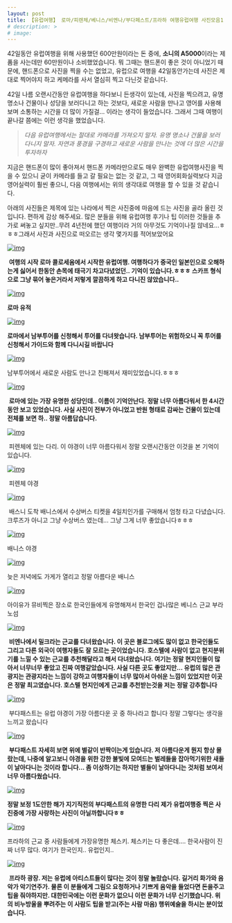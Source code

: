 ```yaml
---
layout: post
title: 【유럽여행】 로마/피렌체/베니스/비엔나/부다페스트/프라하 여행유럽여행 사진모음1
# description: >
# image: 
---
```

 42일동안 유럽여행을 위해 사용했던 600만원이라는 돈 중에, **소니의 A5000**이라는 제품을 사는데만 60만원이나 소비했었습니다.  뭐 그때는 핸드폰이 좋은 것이 아니었기 때문에, 핸드폰으로 사진을 찍을 수는 없었고, 유럽으로 여행을 42일동안가는데 사진은 제대로 찍어야지 하고 케메라를 사서 열심히 찍고 다닌것 같습니다. 

 

 42일 나름 오랜시간동안 유럽여행을 하다보니 든생각이 있는데, 사진을 찍으려고, 유명 명소나 건물이나 성당을 보러다니고 하는 것보다, 새로운 사람을 만나고 영어를 사용해보며 소통하는 시간을 더 많이 가질걸... 이라는 생각이 들었습니다. 그래서 그때 여행이 끝나갈 쯤에는 이런 생각을 했었습니다. 

>  *다음 유럽여행에서는 절대로 카메라를 가져오지 말자. 유명 명소나 건물을 보러다니지 말자. 자연과 풍경을 구경하고 새로운 사람을 만나는 것에 더 많은 시간을 투자하자*

 지금은 핸드폰이 많이 좋아져서 핸드폰 카메라만으로도 매우 완벽한 유럽여행사진을 찍을 수 있으니 굳이 카메라를 들고 갈 필요는 없는 것 같고, 그 때 영어회화실력보다 지금 영어실력이 훨씬 좋으니, 다음 여행에서는 위의 생각대로 여행을 할 수 있을 것 같습니다.



  아래의 사진들은 제목에 있는 나라에서 찍은 사진중에 마음에 드는 사진을 골라 올린 것 입니다. 편하게 감상 해주세요. 많은 분들을 위해 유럽여행 후기나 팁 이러한 것들을 추가로 써놓고 싶지만..무려 4년전에 했던 여행이라 거의 아무것도 기억이나질 않네요...ㅎㅎㅎ그래서 사진과 사진으로 떠오르는 생각 몇가지를 적어보았어요 



[![img](https://postfiles.pstatic.net/MjAxOTAyMjJfMTI5/MDAxNTUwNzk0MDUyMTUx.q2dKVYvRyOCxZsjTBTttP0n5v2r3LtuqKuLye03e3Scg.2rPfOMEo83kxy7FOzOIqrll-RXzNGZI4xqwR2O5zLXAg.JPEG.sb020518/DSC00258.JPG?type=w773)](https://blog.naver.com/PostView.nhn?blogId=sb020518&logNo=221471925665&categoryNo=7&parentCategoryNo=0&viewDate=&currentPage=1&postListTopCurrentPage=1&from=postList&userTopListOpen=true&userTopListCount=5&userTopListManageOpen=false&userTopListCurrentPage=1#)

​    **여행의 시작 로마 콜로세움에서 시작한 유럽여행. 여행하다가 중국인 일본인으로 오해하는게 싫어서 한동안 손목에 태극기 차고다녔었던.. 기억이 있습니다.ㅎㅎㅎ 스카프 형식으로 그냥 묶어 놓은거라서 저렇게 깔끔하게 하고 다니진 않았습니다..**

[![img](https://postfiles.pstatic.net/MjAxOTAyMjJfMTYw/MDAxNTUwNzk0MTgxMzQ0.U0rhIumXFZBRLcvcneqWi6v5zjM-dUTbftseCrrp14Eg.Z1cD7xRiuycNBun7OaKSRvWguTtZifyQ2zt4Z8ufri4g.JPEG.sb020518/DSC00388.JPG?type=w773)](https://blog.naver.com/PostView.nhn?blogId=sb020518&logNo=221471925665&categoryNo=7&parentCategoryNo=0&viewDate=&currentPage=1&postListTopCurrentPage=1&from=postList&userTopListOpen=true&userTopListCount=5&userTopListManageOpen=false&userTopListCurrentPage=1#)

**로마 유적**

[![img](https://postfiles.pstatic.net/MjAxOTAyMjJfMTIy/MDAxNTUwNzk0MTg1Mjcy.rGSQ7mnrimZAzcYseK9YuY0cVLHNC5SaAbsZ0R48XuEg.8GKvXxlpGhDYYCwIJQVE2BSEyXaaXY7xm_Zlq7H9J1Yg.JPEG.sb020518/DSC00734.JPG?type=w773)](https://blog.naver.com/PostView.nhn?blogId=sb020518&logNo=221471925665&categoryNo=7&parentCategoryNo=0&viewDate=&currentPage=1&postListTopCurrentPage=1&from=postList&userTopListOpen=true&userTopListCount=5&userTopListManageOpen=false&userTopListCurrentPage=1#)

  **로마에서 남부투어를 신청해서 투어를 다녀왓습니다. 남부투어는 위험하오니 꼭 투어를 신청해서 가이드와 함께 다니시길 바랍니다**

[![img](https://postfiles.pstatic.net/MjAxOTAyMjJfMTYz/MDAxNTUwNzk0MjMzMzY2.9AlIkYqoBikafHAnldAs0n_7SR6-HLBsTqoZloOGCOYg.YQ1KeforYiZZaXtVzHF38ur6wcPJXSpCvuRHnOxQpjQg.JPEG.sb020518/DSC00811.JPG?type=w773)](https://blog.naver.com/PostView.nhn?blogId=sb020518&logNo=221471925665&categoryNo=7&parentCategoryNo=0&viewDate=&currentPage=1&postListTopCurrentPage=1&from=postList&userTopListOpen=true&userTopListCount=5&userTopListManageOpen=false&userTopListCurrentPage=1#)

   남부투어에서 새로운 사람도 만나고 친해져서 재미있었습니다.ㅎㅎㅎ



[![img](https://postfiles.pstatic.net/MjAxOTAyMjJfMjc2/MDAxNTUwNzk0MjU3MTYz.raNyJleuMr2QdbNbGfULplXzj-gUdu5sOR86AQo06f4g.LlVgCtccAfamS4JNhbCH-H9sh9S0S3jOUSQgfDyY82og.JPEG.sb020518/DSC00993.JPG?type=w773)](https://blog.naver.com/PostView.nhn?blogId=sb020518&logNo=221471925665&categoryNo=7&parentCategoryNo=0&viewDate=&currentPage=1&postListTopCurrentPage=1&from=postList&userTopListOpen=true&userTopListCount=5&userTopListManageOpen=false&userTopListCurrentPage=1#)

​    **로마에 있는 가장 유명한 성당인데.. 이름이 기억안난다. 정말 너무 아름다워서 한 4시간동안 보고 있었습니다. 사실 사진이 전부가 아니었고 반원 형태로 감싸는 건물이 있는데 전체를 보면 하.. 정말 아름답습니다.**

[![img](https://postfiles.pstatic.net/MjAxOTAyMjJfMjg0/MDAxNTUwNzk0MjY0NjU5.yKoX2odImE1xObc8DY6HIaSMa_cILp0mwNDuayMNctIg.zhlr48AIrbSvgUng8foU-BoeHxKELURkJ-J3FRPbSwIg.JPEG.sb020518/DSC01280.JPG?type=w773)](https://blog.naver.com/PostView.nhn?blogId=sb020518&logNo=221471925665&categoryNo=7&parentCategoryNo=0&viewDate=&currentPage=1&postListTopCurrentPage=1&from=postList&userTopListOpen=true&userTopListCount=5&userTopListManageOpen=false&userTopListCurrentPage=1#)

​    피렌체에 있는 다리. 이 야경이 너무 아름다워서 정말 오랜시간동안 이것을 본 기억이 있습니다.

[![img](https://postfiles.pstatic.net/MjAxOTAyMjJfODkg/MDAxNTUwNzk0MzQ3Mzk1.c5Uws2RnYYshwTZE86zVWFzj59LgYs73KMf2gOKtzVUg.oCITq4zJPhX3X-omOovS7jmCSOq0vUOQCBYD5CgMDvkg.JPEG.sb020518/DSC01440.JPG?type=w773)](https://blog.naver.com/PostView.nhn?blogId=sb020518&logNo=221471925665&categoryNo=7&parentCategoryNo=0&viewDate=&currentPage=1&postListTopCurrentPage=1&from=postList&userTopListOpen=true&userTopListCount=5&userTopListManageOpen=false&userTopListCurrentPage=1#)

​    피렌체 야경

[![img](https://postfiles.pstatic.net/MjAxOTAyMjJfOTIg/MDAxNTUwNzk0MzU2MjA2.2EhCevtU51RpJfmdPWf7wBAvJ_oWUxr0vfNCRDNi7dgg.UE9ZBe6xO2vHTzVoI5vurkKfMMOqcR0ONnPc05Ub_Wgg.JPEG.sb020518/DSC01688.JPG?type=w773)](https://blog.naver.com/PostView.nhn?blogId=sb020518&logNo=221471925665&categoryNo=7&parentCategoryNo=0&viewDate=&currentPage=1&postListTopCurrentPage=1&from=postList&userTopListOpen=true&userTopListCount=5&userTopListManageOpen=false&userTopListCurrentPage=1#)

​    배스니 도착 배니스에서 수상버스 티켓을 4일치인가를 구매해서 엄청 타고 다녔습니다. 크루즈가 아니고 그냥 수상버스 였는데... 그냥 그게 너무 좋았습니다ㅎㅎㅎ

[![img](https://postfiles.pstatic.net/MjAxOTAyMjJfNTUg/MDAxNTUwNzk0Mzk3NTA5.zd6CtGI_8rM2nLqJx55rnXmf9U7Xkln5S6oUiGcYDOUg.tvkdDoRrohfVrsNMFpx4YWRqt7_jTRxiMkL0fIGEPXQg.JPEG.sb020518/DSC01727.JPG?type=w773)](https://blog.naver.com/PostView.nhn?blogId=sb020518&logNo=221471925665&categoryNo=7&parentCategoryNo=0&viewDate=&currentPage=1&postListTopCurrentPage=1&from=postList&userTopListOpen=true&userTopListCount=5&userTopListManageOpen=false&userTopListCurrentPage=1#)

배니스 야경

[![img](https://postfiles.pstatic.net/MjAxOTAyMjJfMjEw/MDAxNTUwNzk0NDE2MTA3.QRcZs30nQfCS_LNFiwzKfSUZFP3Ds52ButOcvxZaHwMg.5a5r-IkhGn5pttg93kNSdbzUGvnGbhCfPJ0JyeJazR8g.JPEG.sb020518/DSC02011.JPG?type=w773)](https://blog.naver.com/PostView.nhn?blogId=sb020518&logNo=221471925665&categoryNo=7&parentCategoryNo=0&viewDate=&currentPage=1&postListTopCurrentPage=1&from=postList&userTopListOpen=true&userTopListCount=5&userTopListManageOpen=false&userTopListCurrentPage=1#)

늦은 저녁에도 가게가 열리고 정말 아름다운 배니스

[![img](https://postfiles.pstatic.net/MjAxOTAyMjJfMjU2/MDAxNTUwNzk0NDMxNDY3.hmpqEIZIa6HCKGTQuLupagtxwP-gG9TJXJVujmIpDNQg.tUMJcjWCRnsLrkRkQbvQjg8glnQWCvO17oYV2O6AzIUg.JPEG.sb020518/DSC01959.JPG?type=w773)](https://blog.naver.com/PostView.nhn?blogId=sb020518&logNo=221471925665&categoryNo=7&parentCategoryNo=0&viewDate=&currentPage=1&postListTopCurrentPage=1&from=postList&userTopListOpen=true&userTopListCount=5&userTopListManageOpen=false&userTopListCurrentPage=1#)

아이유가 뮤비찍은 장소로 한국인들에게 유명해져서 한국인 겁나많은 베니스 근교 부라노섬 

[![img](https://postfiles.pstatic.net/MjAxOTAyMjJfMTcy/MDAxNTUwNzk0NDk2MjY0.jYQQTzmSCJ6crZb5ncebITSnfOysvtWQMl0EAws1alwg.LMhA_4TOGaVcgHgdMElRSVMS2Tiokmd4QzmKTW1UNdsg.JPEG.sb020518/DSC02478.JPG?type=w773)](https://blog.naver.com/PostView.nhn?blogId=sb020518&logNo=221471925665&categoryNo=7&parentCategoryNo=0&viewDate=&currentPage=1&postListTopCurrentPage=1&from=postList&userTopListOpen=true&userTopListCount=5&userTopListManageOpen=false&userTopListCurrentPage=1#)

​    **비엔나에서 밀크라는 근교를 다녀왔습니다. 이 곳은 블로그에도 많이 없고 한국인들도 그리고 다른 외국이 여행자들도 잘 모르는 곳이었습니다. 호스텔에 사람이 없고 현지분위기를 느낄 수 있는 근교를 추천해달라고 해서 다녀왔습니다. 여기는 정말 현지인들이 많아서 너무너무 좋았고 진짜 여행같았습니다. 사실 다른 곳도 좋았지만... 유럽의 많은 관광지는 관광지라는 느낌이 강하고 여행자들이 너무 많아서 아쉬운 느낌이 있었지만 이곳은 정말 최고였습니다. 호스텔 현지인에게 근교를 추천받는것을 저는 정말 강추합니다**

[![img](https://postfiles.pstatic.net/MjAxOTAyMjJfMTA2/MDAxNTUwNzk0Njg3NjM0.vOEp_axeuvn2PFlLSpMUeHRoetBTCPmBczmR4v3wpfEg.k-d_P8kj6Q0gGoPErSO0uvTH4m6XZSpsk9-rqts30awg.JPEG.sb020518/DSC03130.JPG?type=w773)](https://blog.naver.com/PostView.nhn?blogId=sb020518&logNo=221471925665&categoryNo=7&parentCategoryNo=0&viewDate=&currentPage=1&postListTopCurrentPage=1&from=postList&userTopListOpen=true&userTopListCount=5&userTopListManageOpen=false&userTopListCurrentPage=1#)

​    부다패스트는 유럽 야경이 가장 아름다운  곳 중 하나라고 합니다 정말 그렇다는 생각을 느끼고 왔습니다

[![img](https://postfiles.pstatic.net/MjAxOTAyMjJfMjIz/MDAxNTUwNzk0Njg5Nzkx.6937pF80htDppHKliHTmSDEfPAdd1-rjHqdoP2Hh4_Mg.xQjDmeL0E2YJUvQwLj0S30UTABXQXY_fnZBAQ2rw7gog.JPEG.sb020518/DSC03257.JPG?type=w773)](https://blog.naver.com/PostView.nhn?blogId=sb020518&logNo=221471925665&categoryNo=7&parentCategoryNo=0&viewDate=&currentPage=1&postListTopCurrentPage=1&from=postList&userTopListOpen=true&userTopListCount=5&userTopListManageOpen=false&userTopListCurrentPage=1#)

​    **부다패스트 자세히 보면 위에 별같이 반짝이는게 있습니다. 저 아름다운게 뭔지 항상 몰랐는데, 나중에 알고보니 야경을 위한 강한 불빛에 모여드는 벌레들을 잡아먹기위한 새들이 날아다니는 것이라 합니다... 좀 이상하기는 하지만 별들이 날아다니는 것처럼 보여서 너무 아름다웠습니다.**

[![img](https://postfiles.pstatic.net/MjAxOTAyMjJfMSAg/MDAxNTUwNzk0NzMzNjM0.2rsHZp4MioRRY5F-n00KvmbeUep5klIm7ON-Cqi9O7cg.S4JT3cV37ddxx9bwltHeAck39x3dzGy_mKmNRQh9qr0g.JPEG.sb020518/DSC03278.JPG?type=w773)](https://blog.naver.com/PostView.nhn?blogId=sb020518&logNo=221471925665&categoryNo=7&parentCategoryNo=0&viewDate=&currentPage=1&postListTopCurrentPage=1&from=postList&userTopListOpen=true&userTopListCount=5&userTopListManageOpen=false&userTopListCurrentPage=1#)

   **정말 보정 1도안한 해가 지기직전의 부다패스트의 유명한 다리 제가 유럽여행중 찍은 사진중에 가장 사랑하는 사진이 아닐까합니다ㅎㅎ**

[![img](https://postfiles.pstatic.net/MjAxOTAyMjJfMjI1/MDAxNTUwNzk0Nzg3NDY4.RZxrrYnstG-KUtANX2Wvwh6nGF23yVd1LGMyhMHFV_og.2D-xrCXZ72iwU4NYnS2p7SDfTcKJXYIS4QkNVAx0Xysg.JPEG.sb020518/DSC03901.JPG?type=w773)](https://blog.naver.com/PostView.nhn?blogId=sb020518&logNo=221471925665&categoryNo=7&parentCategoryNo=0&viewDate=&currentPage=1&postListTopCurrentPage=1&from=postList&userTopListOpen=true&userTopListCount=5&userTopListManageOpen=false&userTopListCurrentPage=1#)

프라하의 근교 중 사람들에게 가장유명한 체스키. 체스키는 다 좋은데.... 한국사람이 진짜 너무 많다. 여기가 한국인지.. 유럽인지..

[![img](https://postfiles.pstatic.net/MjAxOTAyMjJfODUg/MDAxNTUwNzk0Nzg5NDY3.lwp2yYRYPikRpte4G7zdBpImHbBTYhf-KMU9qIqbuWgg.vXky36LXmwsvhX1WDr5yjl1a4dQXAJsUa1HIax5Q1M4g.JPEG.sb020518/DSC03977.JPG?type=w773)](https://blog.naver.com/PostView.nhn?blogId=sb020518&logNo=221471925665&categoryNo=7&parentCategoryNo=0&viewDate=&currentPage=1&postListTopCurrentPage=1&from=postList&userTopListOpen=true&userTopListCount=5&userTopListManageOpen=false&userTopListCurrentPage=1#)

​    **프라하 광장. 저는 유럽에 아티스트들이 많다는 것이 정말 놀랐습니다. 길거리 화가와 음악가 악기연주가. 물론 이 분들에게 그림으 요청하거나 기쁘게 음악을 들었다면 돈을주고 팁을 줘야하지만. 대한민국에는 이런 문화가 없으니 이런 문화가 너무 신기했습니다. 위의 비누방울을 뿌려주는 이 사람도 팁을 받고(주는 사람 마음) 행위예술을 하시는 분이었습니다.** 